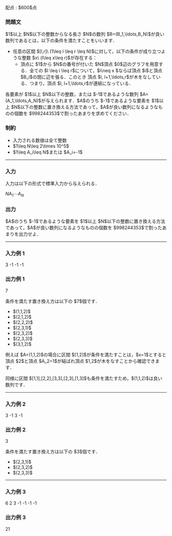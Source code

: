 
<div>

<span>

<span>

<p>
配点 : $600$点
</p>

<div>

<section>

### **問題文**

<p>
$1$以上 $N$以下の整数からなる長さ $N$の数列 $B=(B_1,\ldots,B_N)$が良い数列であるとは，以下の条件を満たすことをいいます．
</p>

<ul>

<li>
任意の区間 $[l,r]\ (1\leq l \leq r \leq N)$に対して，以下の条件が成り立つような整数 $x\ (l\leq x\leq r)$が存在する：
<ul>

<li>
頂点に $1$から $N$の番号が付いた $N$頂点 $0$辺のグラフを用意する．全ての $l \leq i \leq r$について，$i\neq x $ならば頂点 $i$と頂点 $B_i$の間に辺を張る．このとき 頂点 $l, l+1,\ldots,r$が木をなしている．つまり，頂点 $l, l+1,\ldots,r$が連結になっている．
</li>

</ul>

</li>

</ul>

<p>
各要素が $1$以上 $N$以下の整数，または $-1$であるような数列 $A=(A_1,\ldots,A_N)$が与えられます．$A$のうち $-1$であるような要素を $1$以上 $N$以下の整数に置き換える方法であって，$A$が良い数列になるようなものの個数を $998244353$で割ったあまりを求めてください．
</p>

</section>

</div>

<div>

<section>

### **制約**

<ul>

<li>
入力される数値は全て整数
</li>

<li>
$1\leq N\leq 2\times 10^5$
</li>

<li>
$1\leq A_i\leq N$または $A_i=-1$
</li>

</ul>

</section>

</div>

---

<div>

<div>

<section>

### **入力**

<p>
入力は以下の形式で標準入力から与えられる．
</p>

<div>

$N$$A_1$$\cdots$$A_N$
</div>

</section>

</div>

<div>

<section>

### **出力**

<p>
$A$のうち $-1$であるような要素を $1$以上 $N$以下の整数に置き換える方法であって，$A$が良い数列になるようなものの個数を $998244353$で割ったあまりを出力せよ．
</p>

</section>

</div>

</div>

---

<div>

<section>

### **入力例 1**

<div>

3
-1 -1 -1

</div>

</section>

</div>

<div>

<section>

### **出力例 1**

<div>

7

</div>

<p>
条件を満たす置き換え方は以下の $7$個です．
</p>

<ul>

<li>
$(1,1,2)$
</li>

<li>
$(2,1,2)$
</li>

<li>
$(2,2,2)$
</li>

<li>
$(2,3,1)$
</li>

<li>
$(2,3,2)$
</li>

<li>
$(2,3,3)$
</li>

<li>
$(3,1,2)$
</li>

</ul>

<p>
例えば $A=(1,1,2)$の場合に区間 $[1,2]$が条件を満たすことは，$x=1$とすると頂点 $2$と頂点 $A_2=1$が結ばれ頂点 $1,2$が木をなすことから確認できます．
</p>

<p>
同様に区間 $[1,1],[2,2],[3,3],[2,3],[1,3]$も条件を満たすため，$(1,1,2)$は良い数列です．
</p>

</section>

</div>

---

<div>

<section>

### **入力例 2**

<div>

3
-1 3 -1

</div>

</section>

</div>

<div>

<section>

### **出力例 2**

<div>

3

</div>

<p>
条件を満たす置き換え方は以下の $3$個です．
</p>

<ul>

<li>
$(2,3,1)$
</li>

<li>
$(2,3,2)$
</li>

<li>
$(2,3,3)$
</li>

</ul>

</section>

</div>

---

<div>

<section>

### **入力例 3**

<div>

6
2 3 -1 -1 -1 -1

</div>

</section>

</div>

<div>

<section>

### **出力例 3**

<div>

21

</div>

</section>

</div>

</span>

</span>

</div>
